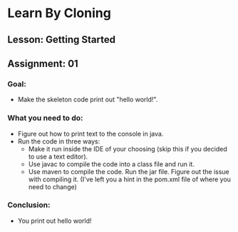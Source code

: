 # Learn By Cloning
## Lesson: Getting Started
## Assignment: 01

### Goal:
- Make the skeleton code print out "hello world!".

### What you need to do:
- Figure out how to print text to the console in java.
- Run the code in three ways:
    - Make it run inside the IDE of your choosing (skip this if you decided to use a text editor).
    - Use javac to compile the code into a class file and run it.
    - Use maven to compile the code. Run the jar file. Figure out the issue with compiling it. (I've left you a hint in the pom.xml file of where you need to change)

### Conclusion:
- You print out hello world!
